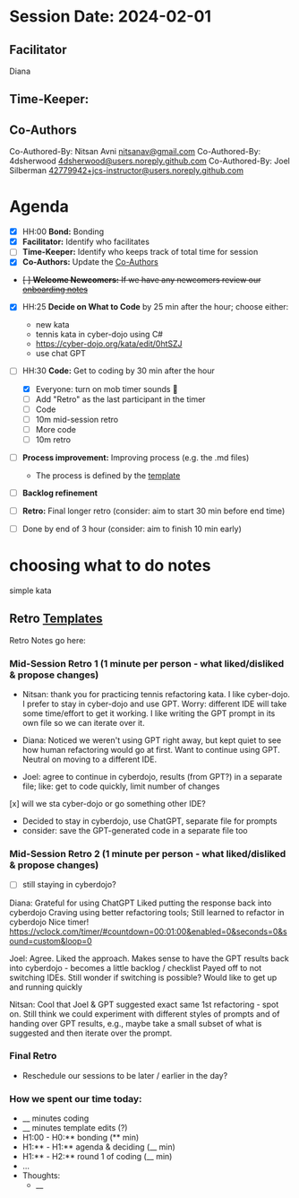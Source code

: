 # Session Date: 2024-02-01

## Facilitator

Diana

## Time-Keeper:

## Co-Authors

Co-Authored-By: Nitsan Avni <nitsanav@gmail.com>
Co-Authored-By: 4dsherwood <4dsherwood@users.noreply.github.com>
Co-Authored-By: Joel Silberman <42779942+jcs-instructor@users.noreply.github.com>


# Agenda

-   [x] HH:00 **Bond:** Bonding
-   [x] **Facilitator:** Identify who facilitates
-   [ ] **Time-Keeper:** Identify who keeps track of total time for session
-   [x] **Co-Authors:** Update the [Co-Authors](#co-authors)
-   ~~[ ] **Welcome Newcomers:** If we have any newcomers review our [onboarding notes](../docs/onboarding-notes.md)~~
-   [x] HH:25 **Decide on What to Code** by 25 min after the hour; choose either:
  
    -   new kata
    -   tennis kata in cyber-dojo  using C#
    -   https://cyber-dojo.org/kata/edit/0htSZJ
    - use chat GPT 
-   [ ] HH:30 **Code:** Get to coding by 30 min after the hour
    -   [x] Everyone: turn on mob timer sounds 📣
    -   [ ] Add "Retro" as the last participant in the timer
    -   [ ] Code
    -   [ ] 10m mid-session retro
    -   [ ] More code
    -   [ ] 10m retro
-   [ ] **Process improvement:** Improving process (e.g. the .md files)
    -   The process is defined by the [template](./session-notes-YYYY-MM-DD.md)
-   [ ] **Backlog refinement**
-   [ ] **Retro:** Final longer retro (consider: aim to start 30 min before end time)
-   [ ] Done by end of 3 hour (consider: aim to finish 10 min early)

# choosing what to do notes
simple kata


## Retro [Templates](../docs/retro-templates.md)

Retro Notes go here:

### Mid-Session Retro 1 (1 minute per person - what liked/disliked & propose changes)

- Nitsan: thank you for practicing tennis refactoring kata. I like cyber-dojo. I prefer to stay in cyber-dojo and use GPT. Worry: different IDE will take some time/effort to get it working. I like writing the GPT prompt in its own file so we can iterate over it.

- Diana: Noticed we weren't using GPT right away, but kept quiet to see how human refactoring would go at first. Want to continue using GPT. Neutral on moving to a different IDE.

- Joel: agree to continue in cyberdojo, results (from GPT?) in a separate file; like: get to code quickly, limit number of changes


[x] will we sta cyber-dojo or go something other IDE?
- Decided to stay in cyberdojo, use ChatGPT, separate file for prompts
- consider: save the GPT-generated code in a separate file too


### Mid-Session Retro 2 (1 minute per person - what liked/disliked & propose changes)

- [ ] still staying in cyberdojo?

Diana:  Grateful for using ChatGPT
        Liked putting the response back into cyberdojo
        Craving using better refactoring tools; Still learned to refactor in cyberdojo
        Nice timer!
        https://vclock.com/timer/#countdown=00:01:00&enabled=0&seconds=0&sound=custom&loop=0

Joel:   Agree. Liked the approach.
        Makes sense to have the GPT results back into cyberdojo - becomes a little backlog / checklist
        Payed off to not switching IDEs.
        Still wonder if switching is possible? Would like to get up and running quickly

Nitsan: Cool that Joel & GPT suggested exact same 1st refactoring - spot on.
        Still think we could experiment with different styles of prompts and of handing over GPT results, e.g., maybe take a small subset of what is suggested and then iterate over the prompt.

### Final Retro

- Reschedule our sessions to be later / earlier in the day?

### How we spent our time today:

-   \_\_ minutes coding
-   \_\_ minutes template edits (?)
-   H1:00 - H0:** bonding (** min)
-   H1:** - H1:** agenda & deciding (\_\_ min)
-   H1:** - H2:** round 1 of coding (\_\_ min)
-   ...
-   Thoughts:
    -   \_\_
